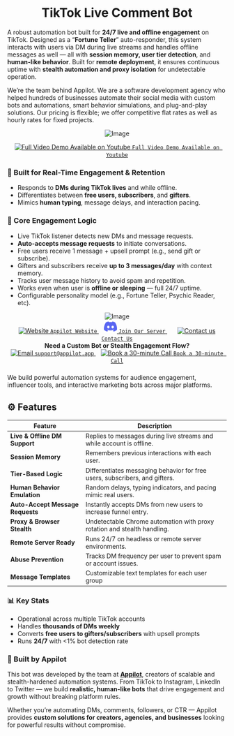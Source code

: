 <h1 align="center">TikTok Live Comment Bot</h1>

A robust automation bot built for **24/7 live and offline engagement** on TikTok. Designed as a “**Fortune Teller**” auto-responder, this system interacts with users via DM during live streams and handles offline messages as well — all with **session memory, user tier detection**, and **human-like behavior**. Built for **remote deployment**, it ensures continuous uptime with **stealth automation and proxy isolation** for undetectable operation.

We’re the team behind Appilot. We are a software development agency who helped hundreds of businesses automate their social media with custom bots and automations, smart behavior simulations, and plug-and-play solutions. Our pricing is flexible; we offer competitive flat rates as well as hourly rates for fixed projects.


<p align="center">
  <img
    src="https://github.com/user-attachments/assets/07a8b617-58b9-4ecc-a7ed-7fbb5c7c5ed7"
    alt="Image"
    width="450px"
  />
</p>

<div align="center">
  <a href="https://youtu.be/YlgDdoKrHA4?feature=shared">
  <img
    alt="Full Video Demo Available on Youtube"
    width="25px"
    src="https://github.com/user-attachments/assets/c685ef52-2bdd-464c-bd60-cc6e34e8e867"
  />
  <code>Full Video Demo Available on Youtube</code>
</a>
</div>


### 🧠 Built for Real-Time Engagement & Retention
- Responds to **DMs during TikTok lives** and while offline.
- Differentiates between **free users, subscribers**, and **gifters**.
- Mimics **human typing**, message delays, and interaction pacing.

### 🔁 Core Engagement Logic
- Live TikTok listener detects new DMs and message requests.
- **Auto-accepts message requests** to initiate conversations.
- Free users receive 1 message + upsell prompt (e.g., send gift or subscribe).
- Gifters and subscribers receive **up to 3 messages/day** with context memory.
- Tracks user message history to avoid spam and repetition.
- Works even when user is **offline or sleeping** — full 24/7 uptime.
- Configurable personality model (e.g., Fortune Teller, Psychic Reader, etc).


<div align="center">
  <img
    src="https://github.com/user-attachments/assets/078e6506-7061-4619-8fbc-c835ab16818c"
    alt="Image"
    width="600px"
  />
</div>

<div align="center">
  <a href="https://appilot.app/">
    <img
      alt="Website"
      width="25px"
      src="https://github.com/user-attachments/assets/8e5f3af3-b098-4c1d-980d-df9aebc680d0"
    />
    <code>Appilot Website</code>
  </a>
  &nbsp;&nbsp;
  <a href="https://discord.gg/3CZ5muJdF2">
    <img
      alt="Join Our Server"
      width="30px"
      src="https://github.com/Zeeshanahmad4/RealEstateMate-WhatsApp-Group-Management-Bot/blob/main/discord-icon-svgrepo-com.svg"
    />
    <code>Join Our Server</code>
  </a>
  &nbsp;&nbsp;
  </a>
  &nbsp;&nbsp;
  <a href="https://t.me/devpilot1">
    <img
      alt="Contact us"
      width="30px"
      src="https://edent.github.io/SuperTinyIcons/images/svg/telegram.svg"
    />
    <code>Contact Us</code>
  </a>
</div>

<div align="center">
<strong> Need a Custom Bot or Stealth Engagement Flow?</strong>

<div align="center">
  <a href="mailto:support@appilot.app">
  <img
    alt="Email"
    width="30px"
    src="https://github.com/user-attachments/assets/91c8d428-32b7-4be0-91fa-2e42c902b5b8"
  />
  <code>support@appilot.app</code>
</a>
  &nbsp;&nbsp;
  <a href="https://cal.com/app-pilot-m8i8oo/30min">
  <img
    alt="Book a 30-minute Call"
    width="30px"
    src="https://github.com/user-attachments/assets/cd3e5c7b-3e4e-4bb3-b242-bcc20ee78f13"
  />
  <code>Book a 30-minute Call</code>
</a>
<span>

<div align="left">

###
We build powerful automation systems for audience engagement, influencer tools, and interactive marketing bots across major platforms.


## ⚙️ Features

| Feature                        | Description                                                                                                   |
| ------------------------------ | ------------------------------------------------------------------------------------------------------------- |
| **Live & Offline DM Support**  | Replies to messages during live streams and while account is offline.                                                                      |
| **Session Memory**| Remembers previous interactions with each user.                                                             |
| **Tier-Based Logic**   | Differentiates messaging behavior for free users, subscribers, and gifters.                                               |
| **Human Behavior Emulation**         | Random delays, typing indicators, and pacing mimic real users.                                                |
| **Auto-Accept Message Requests**| Instantly accepts DMs from new users to increase funnel entry.                                             |
| **Proxy & Browser Stealth**          | Undetectable Chrome automation with proxy rotation and stealth handling.                                                          |
| **Remote Server Ready**   | Runs 24/7 on headless or remote server environments.                                      |
| **Abuse Prevention**   | Tracks DM frequency per user to prevent spam or account issues.                          |
| **Message Templates**   | Customizable text templates for each user group                          |


### 📊 Key Stats

- Operational across multiple TikTok accounts
- Handles **thousands of DMs weekly**
- Converts **free users to gifters/subscribers** with upsell prompts
- Runs **24/7** with <1% bot detection rate

### 🧠 Built by Appilot
This bot was developed by the team at **[Appilot](https://appilot.app/)**, creators of scalable and stealth-hardened automation systems. From TikTok to Instagram, LinkedIn to Twitter — we build **realistic, human-like bots** that drive engagement and growth without breaking platform rules.

Whether you’re automating DMs, comments, followers, or CTR — Appilot provides **custom solutions for creators, agencies, and businesses** looking for powerful results without compromise.

